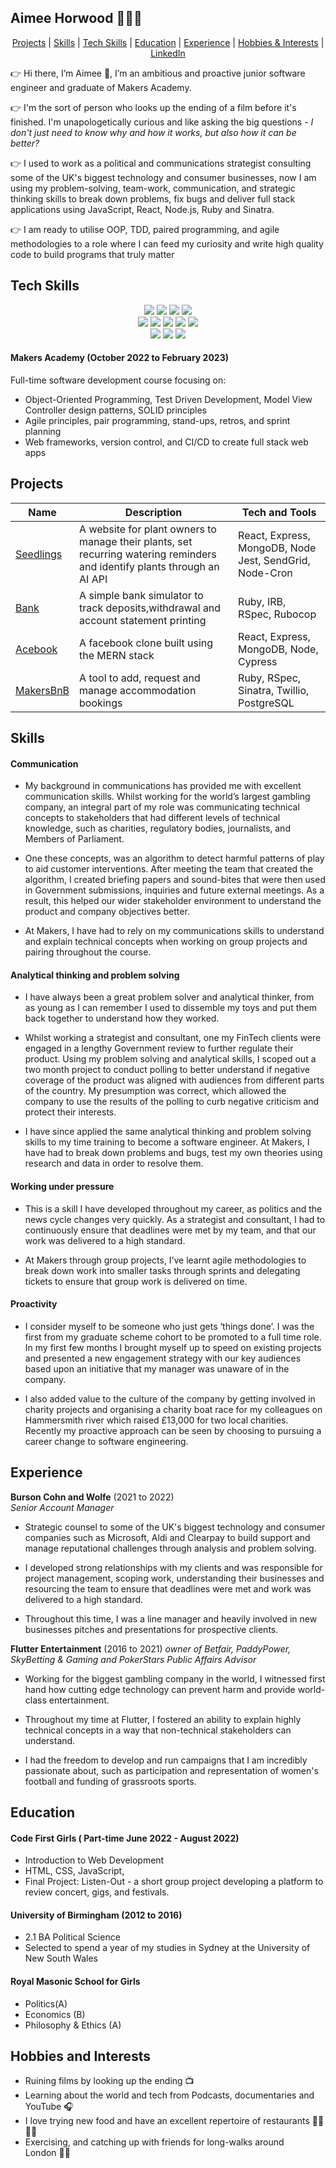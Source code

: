 ## Aimee Horwood 👩‍💻💡

<div align="center">
  
[Projects](#projects) | [Skills](#skills) | [Tech Skills](#tech-skills) | [Education](#education) | [Experience](#experience) | [Hobbies & Interests](#hobbies-and-interests) | [LinkedIn](https://www.linkedin.com/in/aimeehorwood/) 
  
 </div>
 
👉 Hi there, I’m Aimee :wave:,  I’m an ambitious and proactive junior software engineer and graduate of Makers Academy. 

👉 I'm the sort of person who looks up the ending of a film before it's finished. I'm unapologetically curious and like asking the big questions - *I don't just need to know why and how it works, but also how it can be better?* 

👉 I used to work as a political and communications strategist consulting some of the UK's biggest technology and consumer businesses, now I am using my problem-solving, team-work, communication, and strategic thinking skills to break down problems, fix bugs and deliver full stack applications using JavaScript, React, Node.js, Ruby and Sinatra.

👉 I am ready to utilise OOP, TDD, paired programming, and agile methodologies to a role where I can feed my curiosity and write high quality code to build programs that truly matter

## Tech Skills 

<p>
<div align="center">
  <img src="https://img.shields.io/badge/-HTML-FF5733?style=for-the-badge&logo=html5&logoColor=FF5733&labelColor=282828">
  <img src="https://img.shields.io/badge/-CSS-559DFF?style=for-the-badge&logo=css3&logoColor=559DFF&labelColor=282828">
  <img src="https://img.shields.io/badge/-Ruby-FF6A55?style=for-the-badge&logo=ruby&logoColor=FF6A55&labelColor=282828">
  <img src="https://img.shields.io/badge/-Javascript-f7e968?style=for-the-badge&logo=javascript&logoColor=f7e968&labelColor=282828"><br>
  
  <img src="https://img.shields.io/badge/-Cypress-3b3938?style=for-the-badge&logo=cypress&logoColor=faf2ed&labelColor=282828">
  <img src="https://img.shields.io/badge/-Jest-B84D6F?style=for-the-badge&logo=jest&logoColor=B84D6F&labelColor=282828">
  <img src="https://img.shields.io/badge/-Node.js-80D857?style=for-the-badge&logo=node.js&logoColor=80D857&labelColor=282828">
  <img src="https://img.shields.io/badge/-RSpec-F05892?style=for-the-badge&logo=ruby&logoColor=F05892&labelColor=282828">
  <img src="https://img.shields.io/badge/-React-58D2F0?style=for-the-badge&logo=react&logoColor=58D2F0&labelColor=282828"><br>
  
  <img src="https://img.shields.io/badge/-MongoDB-51A940?style=for-the-badge&logo=mongodb&logoColor=51A940&labelColor=282828">
  <img src="https://img.shields.io/badge/-Github Actions-4391D6?style=for-the-badge&logo=githubactions&logoColor=4391D6&labelColor=282828">
  <img src="https://img.shields.io/badge/-PostgreSQL-3b3938?style=for-the-badge&logo=postgresql&logoColor=faf2ed&labelColor=282828"><br>
  
</div>
</p>

#### Makers Academy (October 2022 to February 2023)

Full-time software development course focusing on:

- Object-Oriented Programming, Test Driven Development, Model View Controller design patterns, SOLID principles
- Agile principles, pair programming, stand-ups, retros, and sprint planning
- Web frameworks, version control, and CI/CD to create full stack web apps


## Projects

| Name                         | Description       | Tech and Tools        |
| ---------------------------- | ----------------- | ----------------- |
|[Seedlings](https://github.com/aimeehorwood/seedlings)| A website for plant owners to manage their plants, set recurring watering reminders and identify plants through an AI API | React, Express, MongoDB, Node Jest, SendGrid, Node-Cron  |
|[Bank](https://github.com/aimeehorwood/bank_tech_test)| A simple bank simulator to track deposits,withdrawal and account statement printing | Ruby, IRB, RSpec, Rubocop            |
|[Acebook](https://github.com/aimeehorwood/acebook-Charisma)| A facebook clone built using the MERN stack | React, Express, MongoDB, Node, Cypress            |
|[MakersBnB](https://github.com/aimeehorwood/makers-bnb)|A tool to add, request and manage accommodation bookings | Ruby, RSpec, Sinatra, Twillio, PostgreSQL



## Skills

#### Communication

- My background in communications has provided me with excellent communication skills.  Whilst working for the world’s largest gambling company, an integral part of my role was communicating technical concepts to stakeholders that had different levels of technical knowledge, such as charities, regulatory bodies, journalists, and Members of Parliament. 

- One these concepts, was an algorithm to detect harmful patterns of play to aid customer interventions. After meeting the team that created the algorithm, I created briefing papers and sound-bites that were then used in Government submissions, inquiries and future external meetings. As a result, this helped our wider stakeholder environment to understand the product and company objectives better.  

- At Makers, I have had to rely on my communications skills to understand and explain technical concepts when working on group projects and pairing throughout the course.

#### Analytical thinking and problem solving 

- I have always been a great problem solver and analytical thinker, from as young as I can remember I used to dissemble my toys and put them back together to understand how they worked.  

- Whilst working a strategist and consultant, one my FinTech clients were engaged in a lengthy Government review to further regulate their product.  Using my problem solving and analytical skills, I scoped out a two month project to conduct polling to better understand if negative coverage of the product was aligned with audiences from different parts of the country.  My presumption was correct, which allowed the company to use the results of the polling to curb negative criticism and protect their interests.  

- I have since applied the same analytical thinking and problem solving skills to my time training to become a software engineer. At Makers, I have had to break down problems and bugs, test my own theories using research and data in order to resolve them.

#### Working under pressure 

- This is a skill I have developed throughout my career, as politics and the news cycle changes very quickly.  As a strategist and consultant, I had to continuously ensure that deadlines were met by my team, and that our work was delivered to a high standard.

- At Makers through group projects, I’ve learnt agile methodologies to break down work into smaller tasks through sprints and delegating tickets to ensure that group work is delivered on time.

#### Proactivity

- I consider myself to be someone who just gets ‘things done’.  I was the first from my graduate scheme cohort to be promoted to a full time role.  In my first few months I brought myself up to speed on existing projects and presented a new engagement strategy with our key audiences based upon an initiative that my manager was unaware of in the company. 

- I also added value to the culture of the company by getting involved in charity projects and organising a charity boat race for my colleagues on Hammersmith river which raised £13,000 for two local charities.  Recently my proactive approach can be seen by choosing to pursuing a career change to software engineering.


## Experience

**Burson Cohn and Wolfe** (2021 to 2022)  
_Senior Account Manager_

- Strategic counsel to some of the UK's biggest technology and consumer companies such as Microsoft, Aldi and Clearpay to build support and manage reputational challenges through analysis and problem solving. 

- I developed strong relationships with my clients and was responsible for project management, scoping work, understanding their businesses and resourcing the team to ensure that deadlines were met and work was delivered to a high standard. 

- Throughout this time, I was a line manager and heavily involved in new businesses pitches and presentations for prospective clients.


**Flutter Entertainment** (2016 to 2021) _owner of Betfair, PaddyPower, SkyBetting & Gaming and PokerStars_
_Public Affairs Advisor_

- Working for the biggest gambling company in the world, I witnessed first hand how cutting edge technology can prevent harm and provide world-class entertainment.

- Throughout my time at Flutter, I fostered an ability to explain highly technical concepts in a way that non-technical stakeholders can understand.

- I had the freedom to develop and run campaigns that I am incredibly passionate about, such as participation and representation of women's football and funding of grassroots sports.


## Education


#### Code First Girls ( Part-time June 2022 - August 2022)
- Introduction to Web Development
- HTML, CSS, JavaScript,
- Final Project: Listen-Out - a short group project developing a platform to review concert, gigs, and festivals.

#### University of Birmingham (2012 to 2016)

- 2.1  BA Political Science 
- Selected to spend a year of my studies in Sydney at the University of New South Wales 

#### Royal Masonic School for Girls

- Politics(A)
- Economics (B)
- Philosophy & Ethics (A)


## Hobbies and Interests

- Ruining films by looking up the ending 📺
- Learning about the world and tech from Podcasts, documentaries and YouTube 🎧
- I love trying new food and have an excellent repertoire of restaurants 🍣🥡🍜🍝
- Exercising, and catching up with friends for long-walks around London 🚶‍♀️

